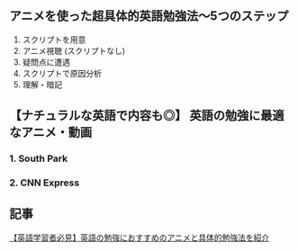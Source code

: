 ## アニメを使った超具体的英語勉強法〜5つのステップ
1.  スクリプトを用意
2.  アニメ視聴 (スクリプトなし)
3.  疑問点に遭遇
4.  スクリプトで原因分析
5.  理解・暗記

## 【ナチュラルな英語で内容も◎】 英語の勉強に最適なアニメ・動画
### 1. South Park
### 2. CNN Express

## 記事
[【英語学習者必見】英語の勉強におすすめのアニメと具体的勉強法を紹介](https://atsueigo.com/animation/)